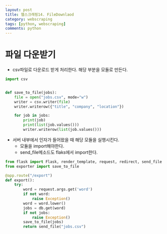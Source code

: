 ```yaml
---
layout: post
title: 웹스크래핑14. FileDownlaod
category: webscraping
tags: [python, webscraping]
comments: python
---
```


# 파일 다운받기

- csv파일로 다운로드 받게 처리한다. 해당 부분을 모듈로 만든다.

```python
import csv


def save_to_file(jobs):
    file = open("jobs.csv", mode="w")
    writer = csv.writer(file)
    writer.writerow({"title", "company", "location"})

    for job in jobs:
        print(job)
        print(list(job.values()))
        writer.writerow(list(job.values()))
```

- 서버 내부에서 인자가 들어왔을 때 해당 모듈을 실행시킨다.
    - 모듈을 import해야한다.
    - send_file메소드도 flaks에서 import한다.

```python
from flask import Flask, render_template, request, redirect, send_file
from exporter import save_to_file

@app.route("/export")
def export():
    try:
        word = request.args.get('word')
        if not word:
            raise Exception()
        word = word.lower()
        jobs = db.get(word)
        if not jobs:
            raise Exception()
        save_to_file(jobs)
        return send_file("jobs.csv")

```